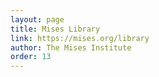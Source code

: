 ```yaml
---
layout: page
title: Mises Library
link: https://mises.org/library
author: The Mises Institute
order: 13
---
```

